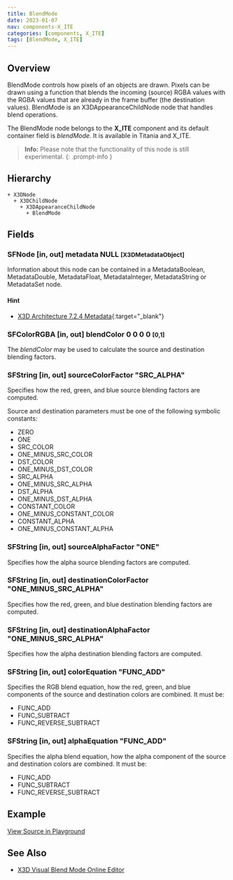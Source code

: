 ```yaml
---
title: BlendMode
date: 2023-01-07
nav: components-X_ITE
categories: [components, X_ITE]
tags: [BlendMode, X_ITE]
---
```

<style>
.post h3 {
  word-spacing: 0.2em;
}
</style>

## Overview

BlendMode controls how pixels of an objects are drawn. Pixels can be drawn using a function that blends the incoming (source) RGBA values with the RGBA values that are already in the frame buffer (the destination values). BlendMode is an X3DAppearanceChildNode node that handles blend operations.

The BlendMode node belongs to the **X_ITE** component and its default container field is *blendMode.* It is available in Titania and X_ITE.

>**Info:** Please note that the functionality of this node is still experimental.
{: .prompt-info }

## Hierarchy

```
+ X3DNode
  + X3DChildNode
    + X3DAppearanceChildNode
      + BlendMode
```

## Fields

### SFNode [in, out] **metadata** NULL <small>[X3DMetadataObject]</small>

Information about this node can be contained in a MetadataBoolean, MetadataDouble, MetadataFloat, MetadataInteger, MetadataString or MetadataSet node.

#### Hint

- [X3D Architecture 7.2.4 Metadata](https://www.web3d.org/specifications/X3Dv4Draft/ISO-IEC19775-1v4-CD1/Part01/components/core.html#Metadata){:target="_blank"}

### SFColorRGBA [in, out] **blendColor** 0 0 0 0 <small>[0,1]</small>

The *blendColor* may be used to calculate the source and destination blending factors.

### SFString [in, out] **sourceColorFactor** "SRC_ALPHA"

Specifies how the red, green, and blue source blending factors are computed.

Source and destination parameters must be one of the following symbolic constants:

- ZERO
- ONE
- SRC_COLOR
- ONE_MINUS_SRC_COLOR
- DST_COLOR
- ONE_MINUS_DST_COLOR
- SRC_ALPHA
- ONE_MINUS_SRC_ALPHA
- DST_ALPHA
- ONE_MINUS_DST_ALPHA
- CONSTANT_COLOR
- ONE_MINUS_CONSTANT_COLOR
- CONSTANT_ALPHA
- ONE_MINUS_CONSTANT_ALPHA

### SFString [in, out] **sourceAlphaFactor** "ONE"

Specifies how the alpha source blending factors are computed.

### SFString [in, out] **destinationColorFactor** "ONE_MINUS_SRC_ALPHA"

Specifies how the red, green, and blue destination blending factors are computed.

### SFString [in, out] **destinationAlphaFactor** "ONE_MINUS_SRC_ALPHA"

Specifies how the alpha destination blending factors are computed.

### SFString [in, out] **colorEquation** "FUNC_ADD"

Specifies the RGB blend equation, how the red, green, and blue components of the source and destination colors are combined. It must be:

- FUNC_ADD
- FUNC_SUBTRACT
- FUNC_REVERSE_SUBTRACT

### SFString [in, out] **alphaEquation** "FUNC_ADD"

Specifies the alpha blend equation, how the alpha component of the source and destination colors are combined. It must be:

- FUNC_ADD
- FUNC_SUBTRACT
- FUNC_REVERSE_SUBTRACT

## Example

<x3d-canvas src="https://create3000.github.io/media/examples/X_ITE/BlendMode/BlendMode.x3d" update="auto"></x3d-canvas>

[View Source in Playground](/x_ite/playground/?url=https://create3000.github.io/media/examples/X_ITE/BlendMode/BlendMode.x3d)

## See Also

- [X3D Visual Blend Mode Online Editor](/x_ite/laboratory/x3d-visual-blend-mode-editor)
